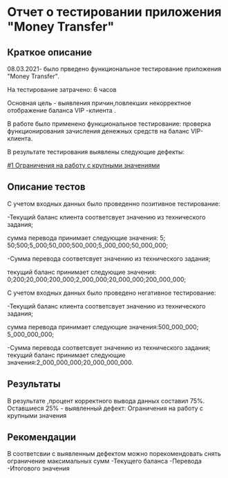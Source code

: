 # Отчет о тестировании приложения "Money Transfer"

## Краткое описание

08.03.2021- было прведено функциональное тестирование приложения "Money Transfer".

На тестирование затрачено: 6 часов 

Основная цель - выявления причин,повлекших некорректное отображение баланса VIP -клиента .

В работе было применено функциональное тестирование: проверка функционирования зачисления денежных средств на баланс VIP- клиента.

В результате тестирования выявлены следующие дефекты:

[#1 Ограничения на работу с крупными значениями](https://github.com/meleuz/int/issues/1)

## Описание тестов

С учетом входных данных было проведенно позитивное тестирование:

-Текущий баланс клиента соответсвует значению из технического задания; 

сумма перевода принимает следующие значения: 5; 50;500;5_000;50_000;500_000;5_000_000;50_000_000; 

-Сумма перевода соответсвует значению из технического задания; 

текущий баланс принимает следующие значения: 0;200;20_000;200_000;2_000_000;20_000_000;200_000_000;

С учетом входных данных было проведено негативное тестирование: 

-Текущий баланс клиента соответсвует значению из технического задания; 

сумма перевода принимает следующие значения:500_000_000; 5_000_000_000; 

-Сумма перевода соответсвует значению из технического задания; текущий баланс принимает следующие значения:2_000_000_000;20_000_000_000.

## Результаты

В результате ,процент корректного вывода данных составил 75%. Оставшиеся 25% - выявленный дефект: Ограничения на работу с крупными значения

## Рекомендации

В соответсвии с выявленным дефектом можно порекомендовать снять ограничение максимальных сумм -Текущего баланса -Перевода -Итогового значения
